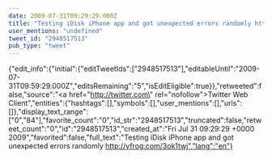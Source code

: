 ```yaml
---
date: 2009-07-31T09:29:29.000Z
title: "Testing iDisk iPhone app and got unexpected errors randomly http://yfrog.com/3ok1twj″"
user_mentions: "undefined"
tweet_id: "2948517513"
pub_type: "tweet"
---
```

{"edit_info":{"initial":{"editTweetIds":["2948517513"],"editableUntil":"2009-07-31T09:59:29.000Z","editsRemaining":"5","isEditEligible":true}},"retweeted":false,"source":"<a href=\"http://twitter.com\" rel=\"nofollow\">Twitter Web Client</a>","entities":{"hashtags":[],"symbols":[],"user_mentions":[],"urls":[]},"display_text_range":["0","84"],"favorite_count":"0","id_str":"2948517513","truncated":false,"retweet_count":"0","id":"2948517513","created_at":"Fri Jul 31 09:29:29 +0000 2009","favorited":false,"full_text":"Testing iDisk iPhone app and got unexpected errors randomly http://yfrog.com/3ok1twj","lang":"en"}

